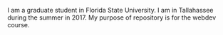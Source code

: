 I am a graduate student in Florida State University. I am in Tallahassee during the summer in 2017.
My purpose of repository is for the webdev course.
